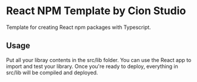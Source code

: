 # React NPM Template by Cion Studio

Template for creating React npm packages with Typescript. 

## Usage

Put all your libray contents in the src/lib folder. You can use the React app to import and test your library. Once you're ready to deploy, everything in src/lib will be compiled and deployed.
